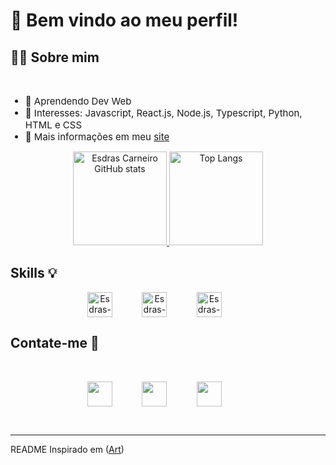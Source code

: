 # 👋 Bem vindo ao meu perfil!

<div>
 <h2>👨‍💻 Sobre mim</h2>
 <br>
 <ul>
  <li style="font-size: 15px"> 🌿 Aprendendo Dev Web
  <li style="font-size: 15px"> 🌵 Interesses: Javascript, React.js, Node.js, Typescript, Python, HTML e CSS
  <li style="font-size: 15px"> 🌴 Mais informações em meu <a href="https://esdrasaslc.github.io/meu-site/">site</a>
  <br>
</ul>
</div>

 <div>
 <p align="center">
   <a href="https://github.com/EsdrasAslc">
     <img height="150rem" alt="Esdras Carneiro GitHub stats" src="https://github-readme-stats.vercel.app/api?username=EsdrasAslc&show_icons=true&theme=radical&include_all_commits=true&count_private=true"/>
     <img height="150rem" alt="Top Langs" src="https://github-readme-stats.vercel.app/api/top-langs/?username=EsdrasAslc&layout=compact&langs_count=7&theme=radical"/>
  </a>
 </p>

 
<div>
 <h2>Skills 💡</h2>
 <p align="center">
  <img align="center" alt="Esdras-Js" height="40" src="https://img.shields.io/badge/HTML5-E34F26?style=for-the-badge&logo=html5&logoColor=white">
  &nbsp;&nbsp;&nbsp;&nbsp;&nbsp;&nbsp;&nbsp;&nbsp;&nbsp;&nbsp;
  <img align="center" alt="Esdras-HTML" height="40" src="https://img.shields.io/badge/CSS3-1572B6?style=for-the-badge&logo=css3&logoColor=white">
  &nbsp;&nbsp;&nbsp;&nbsp;&nbsp;&nbsp;&nbsp;&nbsp;&nbsp;&nbsp;
  <img align="center" alt="Esdras-CSS" height="40" src="https://img.shields.io/badge/JavaScript-323330?style=for-the-badge&logo=javascript&logoColor=F7DF1E">
  &nbsp;&nbsp;&nbsp;&nbsp;&nbsp;&nbsp;&nbsp;&nbsp;&nbsp;&nbsp;
</div>
 <div>
 <h2>Contate-me 📲</h2>
 <br>
 <p align="center">
  <a href="https://www.instagram.com/esdras.caarneiro/" target="_blank"><img align="center" height="40"  src="https://img.shields.io/badge/Instagram-E4405F?style=for-the-badge&logo=instagram&logoColor=white" target="_blank"></a>
&nbsp;&nbsp;&nbsp;&nbsp;&nbsp;&nbsp;&nbsp;&nbsp;&nbsp;&nbsp;
  <a href = "mailto:esdras.aslc2@gmail.com"><img align="center" height="40"  src="https://img.shields.io/badge/-Gmail-%23333?style=for-the-badge&logo=gmail&logoColor=white" target="_blank"></a>
  &nbsp;&nbsp;&nbsp;&nbsp;&nbsp;&nbsp;&nbsp;&nbsp;&nbsp;&nbsp;
  <a href="https://www.linkedin.com/in/esdras-carneiro-3a7800210/" target="_blank"><img align="center" height="40"  src="https://img.shields.io/badge/-LinkedIn-%230077B5?style=for-the-badge&logo=linkedin&logoColor=white" target="_blank"></a>
  &nbsp;&nbsp;&nbsp;&nbsp;&nbsp;&nbsp;&nbsp;&nbsp;&nbsp;&nbsp;
 </p>
 <br>
</div>
 <hr>
<div> 
 <p>README Inspirado em (<a href="https://github.com/arturjoaquim" target="_blank">Art</a>)</p>
 </div>



